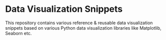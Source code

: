 # Data Visualization Snippets
This repository contains various reference & reusable data visualization snippets based on various Python data visualization libraries like Matplotlib, Seaborn etc.